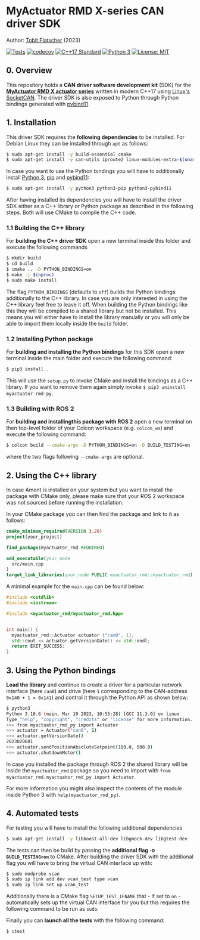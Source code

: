 # MyActuator RMD X-series CAN driver SDK

Author: [Tobit Flatscher](https://github.com/2b-t) (2023)

[![Tests](https://github.com/2b-t/myactuator_rmd/actions/workflows/run-tests.yml/badge.svg)](https://github.com/2b-t/myactuator_rmd/actions/workflows/run-tests.yml) [![codecov](https://codecov.io/gh/2b-t/myactuator_rmd/graph/badge.svg?token=VSDNKL4G4W)](https://codecov.io/gh/2b-t/myactuator_rmd) [![C++17 Standard](https://img.shields.io/badge/Standard-C++17-yellow.svg?style=flat&logo=c%2B%2B)](https://isocpp.org/std/the-standard) [![Python 3](https://img.shields.io/badge/Python-3-yellow.svg?style=flat&logo=python)](https://www.python.org/downloads/) [![License: MIT](https://img.shields.io/badge/License-MIT-yellow.svg)](https://opensource.org/licenses/MIT)



## 0. Overview
This repository holds a **CAN driver software development kit** (SDK) for the [**MyActuator RMD X actuator series**](https://www.myactuator.com/rmd-x) written in modern C++17 using [Linux's SocketCAN](https://docs.kernel.org/networking/can.html). The driver SDK is also exposed to Python through Python bindings generated with [pybind11](https://github.com/pybind/pybind11).



## 1. Installation

This driver SDK requires the **following dependencies** to be installed. For Debian Linux they can be installed through `apt` as follows:

```bash
$ sudo apt-get install -y build-essential cmake
$ sudo apt-get install -y can-utils iproute2 linux-modules-extra-$(uname -r)
```

In case you want to use the Python bindings you will have to additionally install [Python 3](https://www.python.org/downloads/), [pip](https://pypi.org/project/pip/) and [pybind11](https://pybind11.readthedocs.io/en/stable/):

```bash
$ sudo apt-get install -y python3 python3-pip python3-pybind11
```

After having installed its dependencies you will have to install the driver SDK either as a C++ library or Python package as described in the following steps. Both will use CMake to compile the C++ code.



### 1.1 Building the C++ library

For **building the C++ driver SDK** open a new terminal inside this folder and execute the following commands

```bash
$ mkdir build
$ cd build
$ cmake .. -D PYTHON_BINDINGS=on
$ make -j $(nproc)
$ sudo make install
```

The flag `PYTHON_BINDINGS` (defaults to `off`) builds the Python bindings additionally to the C++ library. In case you are only interested in using the C++ library feel free to leave it off. When building the Python bindings like this they will be compiled to a shared library but not be installed. This means you will either have to install the library manually or you will only be able to import them locally inside the `build` folder. 

### 1.2 Installing Python package

For **building and installing the Python bindings** for this SDK open a new terminal inside the main folder and execute the following command:

```bash
$ pip3 install .
```

This will use the `setup.py` to invoke CMake and install the bindings as a C++ library. If you want to remove them again simply invoke `$ pip3 uninstall myactuator-rmd-py`.

### 1.3 Building with ROS 2

For **building and installingthis package with ROS 2** open a new terminal on then top-level folder of your Colcon workspace (e.g. `colcon_ws`) and execute the following command:

```bash
$ colcon build --cmake-args -D PYTHON_BINDINGS=on -D BUILD_TESTING=on
```

where the two flags following `--cmake-args` are optional.



## 2. Using the C++ library

In case Ament is installed on your system but you want to install the package with CMake only, please make sure that your ROS 2 workspace was not sourced before running the installation.

In your CMake package you can then find the package and link to it as follows:

```cmake
cmake_minimum_required(VERSION 3.20)
project(your_project)

find_package(myactuator_rmd REQUIRED)

add_executable(your_node
  src/main.cpp
)
target_link_libraries(your_node PUBLIC myactuator_rmd::myactuator_rmd)
```

A minimal example for the `main.cpp` can be found below:

```c++
#include <cstdlib>
#include <iostream>

#include <myactuator_rmd/myactuator_rmd.hpp>


int main() {
  myactuator_rmd::Actuator actuator {"can0", 1};
  std::cout << actuator.getVersionDate() << std::endl;
  return EXIT_SUCCESS;
}
```



## 3. Using the Python bindings

**Load the library** and continue to create a driver for a particular network interface (here `can0`) and drive (here `1` corresponding to the CAN-address `0x140 + 1 = 0x141`) and control it through the Python API as shown below:

```bash
$ python3
Python 3.10.6 (main, Mar 10 2023, 10:55:28) [GCC 11.3.0] on linux
Type "help", "copyright", "credits" or "license" for more information.
>>> from myactuator_rmd_py import Actuator
>>> actuator = Actuator("can0", 1)
>>> actuator.getVersionDate()
2023020601
>>> actuator.sendPositionAbsoluteSetpoint(180.0, 500.0)
>>> actuator.shutdownMotor()
```

In case you installed the package through ROS 2 the shared library will be inside the `myactuator_rmd` package so you need to import with `from myactuator_rmd.myactuator_rmd_py import Actuator`.

For more information you might also inspect the contents of the module inside Python 3 with `help(myactuator_rmd_py)`.



## 4. Automated tests

For testing you will have to install the following additional dependencies

```bash
$ sudo apt-get install -y libboost-all-dev libgmock-dev libgtest-dev
```

The tests can then be build by passing the **additional flag `-D BUILD_TESTING=on`** to CMake. After building the driver SDK with the additional flag you will have to bring the virtual CAN interface up with:

```bash
$ sudo modprobe vcan
$ sudo ip link add dev vcan_test type vcan
$ sudo ip link set up vcan_test
```

Additionally there is a CMake flag `SETUP_TEST_IFNAME` that - if set to `on` - automatically sets up the virtual CAN interface for you but this requires the following command to be run as `sudo`.

Finally you can **launch all the tests** with the following command:

```bash
$ ctest
```

